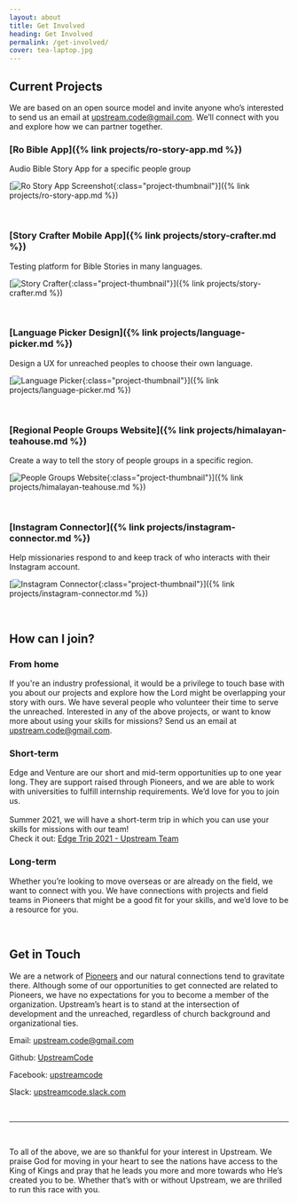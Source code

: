 ```yaml
---
layout: about
title: Get Involved
heading: Get Involved
permalink: /get-involved/
cover: tea-laptop.jpg
---
```


## Current Projects

We are based on an open source model and invite anyone who’s interested to send us an email at [upstream.code@gmail.com](mailto:upstream.code@gmail.com). We’ll connect with you and explore how we can partner together.

### [Ro Bible App]({% link projects/ro-story-app.md %})
Audio Bible Story App for a specific people group

[![Ro Story App Screenshot](../images/project_imgs/ro-screenshot.png){:class="project-thumbnail"}]({% link projects/ro-story-app.md %})

&nbsp;
### [Story Crafter Mobile App]({% link projects/story-crafter.md %})
Testing platform for Bible Stories in many languages.

[![Story Crafter](../images/project_imgs/story-crafter-thumb.jpg){:class="project-thumbnail"}]({% link projects/story-crafter.md %})

&nbsp;
### [Language Picker Design]({% link projects/language-picker.md %})
Design a UX for unreached peoples to choose their own language.

[![Language Picker](../images/project_imgs/language-picker-thumb.png){:class="project-thumbnail"}]({% link projects/language-picker.md %})

&nbsp;
### [Regional People Groups Website]({% link projects/himalayan-teahouse.md %})
Create a way to tell the story of people groups in a specific region.

[![People Groups Website](../images/project_imgs/himalayan-teahouse-thumb.jpeg){:class="project-thumbnail"}]({% link projects/himalayan-teahouse.md %})

&nbsp;
### [Instagram Connector]({% link projects/instagram-connector.md %})
Help missionaries respond to and keep track of who interacts with their Instagram account. 

[![Instagram Connector](../images/project_imgs/ig-plugin-thumb.png){:class="project-thumbnail"}]({% link projects/instagram-connector.md %})

&nbsp;
## How can I join?

### From home
If you're an industry professional, it would be a privilege to touch base with you about our projects and explore how the Lord might be overlapping your story with ours.  We have several people who volunteer their time to serve the unreached.  Interested in any of the above projects, or want to know more about using your skills for missions?  Send us an email at [upstream.code@gmail.com](mailto:upstream.code@gmail.com).

### Short-term
Edge and Venture are our short and mid-term opportunities up to one year long. They are support raised through Pioneers, and we are able to work with universities to fulfill internship requirements. We’d love for you to join us. <br/><br/>Summer 2021, we will have a short-term trip in which you can use your skills for missions with our team! <br/>Check it out: [Edge Trip 2021 - Upstream Team](https://edge.pioneers.org/opportunities/developer-summer-mission-trip/)   <br />

### Long-term
Whether you’re looking to move overseas or are already on the field, we want to connect with you. We have connections with projects and field teams in Pioneers that might be a good fit for your skills, and we’d love to be a resource for you.

<br />

## Get in Touch

We are a network of [Pioneers](https://pioneers.org/#/) and our natural connections tend to gravitate there. Although some of our opportunities to get connected are related to Pioneers, we have no expectations for you to become a member of the organization. Upstream’s heart is to stand at the intersection of development and the unreached, regardless of church background and organizational ties. 

Email: [upstream.code@gmail.com](https://pioneers.org/#/)

Github: [UpstreamCode](https://github.com/UpstreamCode)

Facebook: [upstreamcode](https://www.facebook.com/upstreamcode)

Slack: [upstreamcode.slack.com](upstreamcode.slack.com)

 <br />

------

 <br /> 
 
To all of the above, we are so thankful for your interest in Upstream. We praise God for moving in your heart to see the nations have access to the King of Kings and pray that he leads you more and more towards who He’s created you to be. Whether that’s with or without Upstream, we are thrilled to run this race with you.
